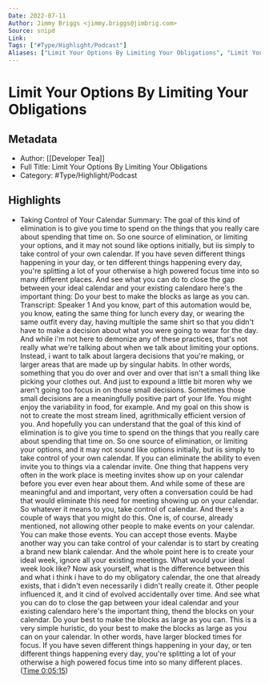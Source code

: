 ```yaml
---
Date: 2022-07-11
Author: Jimmy Briggs <jimmy.briggs@jimbrig.com>
Source: snipd
Link: 
Tags: ["#Type/Highlight/Podcast"]
Aliases: ["Limit Your Options By Limiting Your Obligations", "Limit Your Options By Limiting Your Obligations"]
---
```

# Limit Your Options By Limiting Your Obligations

## Metadata
- Author: [[Developer Tea]]
- Full Title: Limit Your Options By Limiting Your Obligations
- Category: #Type/Highlight/Podcast

## Highlights
- Taking Control of Your Calendar
  Summary:
  The goal of this kind of elimination is to give you time to spend on the things that you really care about spending that time on. So one source of elimination, or limiting your options, and it may not sound like options initially, but iis simply to take control of your own calendar. If you have seven different things happening in your day, or ten different things happening every day, you're splitting a lot of your otherwise a high powered focus time into so many different places. And see what you can do to close the gap between your ideal calendar and your existing calendaro here's the important thing: Do your best to make the blocks as large as you can.
  Transcript:
  Speaker 1
  And you know, part of this automation would be, you know, eating the same thing for lunch every day, or wearing the same outfit every day, having multiple the same shirt so that you didn't have to make a decision about what you were going to wear for the day. And while i'm not here to demonize any of these practices, that's not really what we're talking about when we talk about limiting your options. Instead, i want to talk about largera decisions that you're making, or larger areas that are made up by singular habits. In other words, something that you do over and over and over that isn't a small thing like picking your clothes out. And just to expound a little bit moren why we aren't going too focus in on those small decisions. Sometimes those small decisions are a meaningfully positive part of your life. You might enjoy the variability in food, for example. And my goal on this show is not to create the most stream lined, agrithmically efficient version of you. And hopefully you can understand that the goal of this kind of elimination is to give you time to spend on the things that you really care about spending that time on. So one source of elimination, or limiting your options, and it may not sound like options initially, but iis simply to take control of your own calendar. If you can eliminate the ability to even invite you to things via a calendar invite. One thing that happens very often in the work place is meeting invites show up on your calendar before you ever even hear about them. And while some of these are meaningful and and important, very often a conversation could be had that would eliminate this need for meeting showing up on your calendar. So whatever it means to you, take control of calendar. And there's a couple of ways that you might do this. One is, of course, already mentioned, not allowing other people to make events on your calendar. You can make those events. You can accept those events. Maybe another way you can take control of your calendar is to start by creating a brand new blank calendar. And the whole point here is to create your ideal week, ignore all your existing meetings. What would your ideal week look like? Now ask yourself, what is the difference between this and what i think i have to do my obligatory calendar, the one that already exists, that i didn't even necessarily i didn't really create it. Other people influenced it, and it cind of evolved accidentally over time. And see what you can do to close the gap between your ideal calendar and your existing calendaro here's the important thing, thend the blocks on your calendar. Do your best to make the blocks as large as you can. This is a very simple huristic, do your best to make the blocks as large as you can on your calendar. In other words, have larger blocked times for focus. If you have seven different things happening in your day, or ten different things happening every day, you're splitting a lot of your otherwise a high powered focus time into so many different places. ([Time 0:05:15](https://share.snipd.com/snip/a2c31878-4922-4802-a064-90bfa94759b6))
